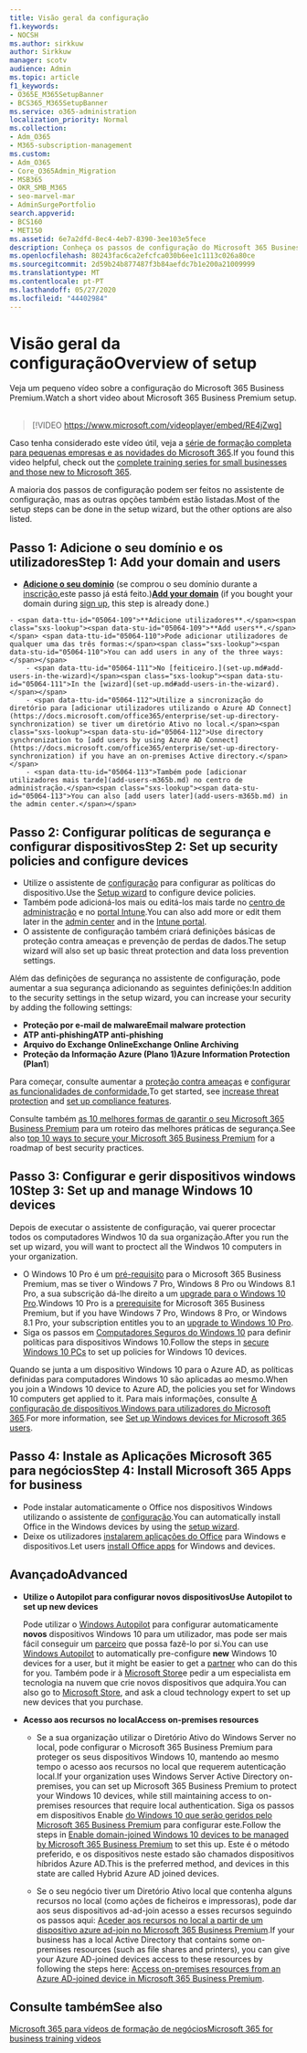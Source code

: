 ```yaml
---
title: Visão geral da configuração
f1.keywords:
- NOCSH
ms.author: sirkkuw
author: Sirkkuw
manager: scotv
audience: Admin
ms.topic: article
f1_keywords:
- O365E_M365SetupBanner
- BCS365_M365SetupBanner
ms.service: o365-administration
localization_priority: Normal
ms.collection:
- Adm_O365
- M365-subscription-management
ms.custom:
- Adm_O365
- Core_O365Admin_Migration
- MSB365
- OKR_SMB_M365
- seo-marvel-mar
- AdminSurgePortfolio
search.appverid:
- BCS160
- MET150
ms.assetid: 6e7a2dfd-8ec4-4eb7-8390-3ee103e5fece
description: Conheça os passos de configuração do Microsoft 365 Business Premium, desde a subscrição, à adição de um domínio e utilizadores, à criação de políticas de segurança, e muito mais.
ms.openlocfilehash: 80243fac6ca2efcfca030b6ee1c1113c026a80ce
ms.sourcegitcommit: 2d59b24b877487f3b84aefdc7b1e200a21009999
ms.translationtype: MT
ms.contentlocale: pt-PT
ms.lasthandoff: 05/27/2020
ms.locfileid: "44402984"
---
```

# <a name="overview-of-setup"></a><span data-ttu-id="05064-103">Visão geral da configuração</span><span class="sxs-lookup"><span data-stu-id="05064-103">Overview of setup</span></span>

<span data-ttu-id="05064-104">Veja um pequeno vídeo sobre a configuração do Microsoft 365 Business Premium.</span><span class="sxs-lookup"><span data-stu-id="05064-104">Watch a short video about Microsoft 365 Business Premium setup.</span></span><br><br>

> [!VIDEO https://www.microsoft.com/videoplayer/embed/RE4jZwg] 

<span data-ttu-id="05064-105">Caso tenha considerado este vídeo útil, veja a [série de formação completa para pequenas empresas e as novidades do Microsoft 365](https://support.office.com/article/6ab4bbcd-79cf-4000-a0bd-d42ce4d12816).</span><span class="sxs-lookup"><span data-stu-id="05064-105">If you found this video helpful, check out the [complete training series for small businesses and those new to Microsoft 365](https://support.office.com/article/6ab4bbcd-79cf-4000-a0bd-d42ce4d12816).</span></span>

<span data-ttu-id="05064-106">A maioria dos passos de configuração podem ser feitos no assistente de configuração, mas as outras opções também estão listadas.</span><span class="sxs-lookup"><span data-stu-id="05064-106">Most of the setup steps can be done in the setup wizard, but the other options are also listed.</span></span>

## <a name="step-1-add-your-domain-and-users"></a><span data-ttu-id="05064-107">Passo 1: Adicione o seu domínio e os utilizadores</span><span class="sxs-lookup"><span data-stu-id="05064-107">Step 1: Add your domain and users</span></span>

   - <span data-ttu-id="05064-108">**[Adicione o seu domínio](set-up.md#add-your-domain-to-personalize-sign-in)** (se comprou o seu domínio durante a [inscrição,](sign-up.md)este passo já está feito.)</span><span class="sxs-lookup"><span data-stu-id="05064-108">**[Add your domain](set-up.md#add-your-domain-to-personalize-sign-in)** (if you bought your domain during [sign up](sign-up.md), this step is already done.)</span></span>

    - <span data-ttu-id="05064-109">**Adicione utilizadores**.</span><span class="sxs-lookup"><span data-stu-id="05064-109">**Add users**.</span></span> <span data-ttu-id="05064-110">Pode adicionar utilizadores de qualquer uma das três formas:</span><span class="sxs-lookup"><span data-stu-id="05064-110">You can add users in any of the three ways:</span></span>
        - <span data-ttu-id="05064-111">No [feiticeiro.](set-up.md#add-users-in-the-wizard)</span><span class="sxs-lookup"><span data-stu-id="05064-111">In the [wizard](set-up.md#add-users-in-the-wizard).</span></span>
        - <span data-ttu-id="05064-112">Utilize a sincronização do diretório para [adicionar utilizadores utilizando o Azure AD Connect](https://docs.microsoft.com/office365/enterprise/set-up-directory-synchronization) se tiver um diretório Ativo no local.</span><span class="sxs-lookup"><span data-stu-id="05064-112">Use directory synchronization to [add users by using Azure AD Connect](https://docs.microsoft.com/office365/enterprise/set-up-directory-synchronization) if you have an on-premises Active directory.</span></span>
        - <span data-ttu-id="05064-113">Também pode [adicionar utilizadores mais tarde](add-users-m365b.md) no centro de administração.</span><span class="sxs-lookup"><span data-stu-id="05064-113">You can also [add users later](add-users-m365b.md) in the admin center.</span></span>
## <a name="step-2-set-up-security-policies-and-configure-devices"></a><span data-ttu-id="05064-114">Passo 2: Configurar políticas de segurança e configurar dispositivos</span><span class="sxs-lookup"><span data-stu-id="05064-114">Step 2: Set up security policies and configure devices</span></span> 

  - <span data-ttu-id="05064-115">Utilize o assistente de [configuração](set-up.md#protect-your-organization) para configurar as políticas do dispositivo.</span><span class="sxs-lookup"><span data-stu-id="05064-115">Use the [Setup wizard](set-up.md#protect-your-organization) to configure device policies.</span></span> 
  - <span data-ttu-id="05064-116">Também pode adicioná-los mais ou editá-los mais tarde no [centro de administração](view-policies-and-devices.md) e no [portal Intune](https://docs.microsoft.com/intune/tutorial-walkthrough-intune-portal).</span><span class="sxs-lookup"><span data-stu-id="05064-116">You can also add more or edit them later in the [admin center](view-policies-and-devices.md) and in the [Intune portal](https://docs.microsoft.com/intune/tutorial-walkthrough-intune-portal).</span></span>
  - <span data-ttu-id="05064-117">O assistente de configuração também criará definições básicas de proteção contra ameaças e prevenção de perdas de dados.</span><span class="sxs-lookup"><span data-stu-id="05064-117">The setup wizard will also set up basic threat protection and data loss prevention settings.</span></span>
  
  <span data-ttu-id="05064-118">Além das definições de segurança no assistente de configuração, pode aumentar a sua segurança adicionando as seguintes definições:</span><span class="sxs-lookup"><span data-stu-id="05064-118">In addition to the security settings in the setup wizard, you can increase your security by adding the following settings:</span></span>

- <span data-ttu-id="05064-119">**Proteção por e-mail de malware**</span><span class="sxs-lookup"><span data-stu-id="05064-119">**Email malware protection**</span></span>
- <span data-ttu-id="05064-120">**ATP anti-phishing**</span><span class="sxs-lookup"><span data-stu-id="05064-120">**ATP anti-phishing**</span></span>
- <span data-ttu-id="05064-121">**Arquivo do Exchange Online**</span><span class="sxs-lookup"><span data-stu-id="05064-121">**Exchange Online Archiving**</span></span>
- <span data-ttu-id="05064-122">**Proteção da Informação Azure (Plano 1)**</span><span class="sxs-lookup"><span data-stu-id="05064-122">**Azure Information Protection (Plan1**)</span></span>

<span data-ttu-id="05064-123">Para começar, consulte aumentar a [proteção contra ameaças](increase-threat-protection.md) e [configurar as funcionalidades de conformidade.](set-up-compliance.md)</span><span class="sxs-lookup"><span data-stu-id="05064-123">To get started, see [increase threat protection](increase-threat-protection.md) and [set up compliance features](set-up-compliance.md).</span></span>

<span data-ttu-id="05064-124">Consulte também [as 10 melhores formas de garantir o seu Microsoft 365 Business Premium](https://docs.microsoft.com/office365/admin/security-and-compliance/secure-your-business-data) para um roteiro das melhores práticas de segurança.</span><span class="sxs-lookup"><span data-stu-id="05064-124">See also [top 10 ways to secure your Microsoft 365 Business Premium](https://docs.microsoft.com/office365/admin/security-and-compliance/secure-your-business-data) for a roadmap of best security practices.</span></span>

## <a name="step-3-set-up-and-manage-windows-10-devices"></a><span data-ttu-id="05064-125">Passo 3: Configurar e gerir dispositivos windows 10</span><span class="sxs-lookup"><span data-stu-id="05064-125">Step 3: Set up and manage Windows 10 devices</span></span>

<span data-ttu-id="05064-126">Depois de executar o assistente de configuração, vai querer procectar todos os computadores Windwos 10 da sua organização.</span><span class="sxs-lookup"><span data-stu-id="05064-126">After you run the set up wizard, you will want to proctect all the Windwos 10 computers in your organization.</span></span>
  
- <span data-ttu-id="05064-127">O Windows 10 Pro é um [pré-requisito](pre-requisites-for-data-protection.md) para o Microsoft 365 Business Premium, mas se tiver o Windows 7 Pro, Windows 8 Pro ou Windows 8.1 Pro, a sua subscrição dá-lhe direito a um [upgrade para o Windows 10 Pro](https://docs.microsoft.com/microsoft-365/business/upgrade-to-windows-pro-creators-update).</span><span class="sxs-lookup"><span data-stu-id="05064-127">Windows 10 Pro is a [prerequisite](pre-requisites-for-data-protection.md) for Microsoft 365 Business Premium, but if you have Windows 7 Pro, Windows 8 Pro, or Windows 8.1 Pro, your subscription entitles you to an [upgrade to  Windows 10 Pro](https://docs.microsoft.com/microsoft-365/business/upgrade-to-windows-pro-creators-update).</span></span>
- <span data-ttu-id="05064-128">Siga os passos em [Computadores Seguros do Windows 10](secure-win-10-pcs.md) para definir políticas para dispositivos Windows 10.</span><span class="sxs-lookup"><span data-stu-id="05064-128">Follow the steps in [secure Windows 10 PCs](secure-win-10-pcs.md) to set up policies for Windows 10 devices.</span></span>

<span data-ttu-id="05064-129">Quando se junta a um dispositivo Windows 10 para o Azure AD, as políticas definidas para computadores Windows 10 são aplicadas ao mesmo.</span><span class="sxs-lookup"><span data-stu-id="05064-129">When you join a Windows 10 device to Azure AD, the policies you set for Windows 10 computers get applied to it.</span></span> <span data-ttu-id="05064-130">Para mais informações, consulte [A configuração de dispositivos Windows para utilizadores do Microsoft 365](set-up-windows-devices.md).</span><span class="sxs-lookup"><span data-stu-id="05064-130">For more information, see [Set up Windows devices for Microsoft 365 users](set-up-windows-devices.md).</span></span>

## <a name="step-4-install-microsoft-365-apps-for-business"></a><span data-ttu-id="05064-131">Passo 4: Instale as Aplicações Microsoft 365 para negócios</span><span class="sxs-lookup"><span data-stu-id="05064-131">Step 4: Install Microsoft 365 Apps for business</span></span>
- <span data-ttu-id="05064-132">Pode instalar automaticamente o Office nos dispositivos Windows utilizando o assistente de [configuração](set-up.md#deploy-office-365-client-apps).</span><span class="sxs-lookup"><span data-stu-id="05064-132">You can automatically install Office in the Windows devices by using the [setup wizard](set-up.md#deploy-office-365-client-apps).</span></span>
- <span data-ttu-id="05064-133">Deixe os utilizadores [instalarem aplicações do Office](https://docs.microsoft.com/office365/admin/setup/install-applications) para Windows e dispositivos.</span><span class="sxs-lookup"><span data-stu-id="05064-133">Let users [install Office apps](https://docs.microsoft.com/office365/admin/setup/install-applications) for Windows and devices.</span></span>
     
## <a name="advanced"></a><span data-ttu-id="05064-134">Avançado</span><span class="sxs-lookup"><span data-stu-id="05064-134">Advanced</span></span>
- <span data-ttu-id="05064-135">**Utilize o Autopilot para configurar novos dispositivos**</span><span class="sxs-lookup"><span data-stu-id="05064-135">**Use Autopilot to set up new devices**</span></span>
            
     <span data-ttu-id="05064-136">Pode utilizar o [Windows Autopilot](add-autopilot-devices-and-profile.md) para configurar automaticamente **novos** dispositivos Windows 10 para um utilizador, mas pode ser mais fácil conseguir um [parceiro](https://www.microsoft.com/solution-providers/search) que possa fazê-lo por si.</span><span class="sxs-lookup"><span data-stu-id="05064-136">You can use [Windows Autopilot](add-autopilot-devices-and-profile.md) to automatically pre-configure **new** Windows 10 devices for a user, but it might be easier to get a [partner](https://www.microsoft.com/solution-providers/search) who can do this for you.</span></span> <span data-ttu-id="05064-137">Também pode ir à [Microsoft Store](https://go.microsoft.com/fwlink/?linkid=874598)e pedir a um especialista em tecnologia na nuvem que crie novos dispositivos que adquira.</span><span class="sxs-lookup"><span data-stu-id="05064-137">You can also go to [Microsoft Store](https://go.microsoft.com/fwlink/?linkid=874598), and ask a cloud technology expert to set up new devices that you purchase.</span></span>

- <span data-ttu-id="05064-138">**Acesso aos recursos no local**</span><span class="sxs-lookup"><span data-stu-id="05064-138">**Access on-premises resources**</span></span>

     - <span data-ttu-id="05064-139">Se a sua organização utilizar o Diretório Ativo do Windows Server no local, pode configurar o Microsoft 365 Business Premium para proteger os seus dispositivos Windows 10, mantendo ao mesmo tempo o acesso aos recursos no local que requerem autenticação local.</span><span class="sxs-lookup"><span data-stu-id="05064-139">If your organization uses Windows Server Active Directory on-premises, you can set up Microsoft 365 Business Premium to protect your Windows 10 devices, while still maintaining access to on-premises resources that require local authentication.</span></span> <span data-ttu-id="05064-140">Siga os passos em dispositivos Enable [do Windows 10 que serão geridos pelo Microsoft 365 Business Premium](manage-windows-devices.md) para configurar este.</span><span class="sxs-lookup"><span data-stu-id="05064-140">Follow the steps in [Enable domain-joined Windows 10 devices to be managed by Microsoft 365 Business Premium](manage-windows-devices.md) to set this up.</span></span> <span data-ttu-id="05064-141">Este é o método preferido, e os dispositivos neste estado são chamados dispositivos híbridos Azure AD.</span><span class="sxs-lookup"><span data-stu-id="05064-141">This is the preferred method, and devices in this state are called Hybrid Azure AD joined devices.</span></span>

    - <span data-ttu-id="05064-142">Se o seu negócio tiver um Diretório Ativo local que contenha alguns recursos no local (como ações de ficheiros e impressoras), pode dar aos seus dispositivos ad-ad-join acesso a esses recursos seguindo os passos aqui: [Aceder aos recursos no local a partir de um dispositivo azure ad-join no Microsoft 365 Business Premium](access-resources.md).</span><span class="sxs-lookup"><span data-stu-id="05064-142">If your business has a local Active Directory that contains some on-premises resources (such as file shares and printers), you can give your Azure AD-joined devices access to these resources by following the steps here: [Access on-premises resources from an Azure AD-joined device in Microsoft 365 Business Premium](access-resources.md).</span></span>

## <a name="see-also"></a><span data-ttu-id="05064-143">Consulte também</span><span class="sxs-lookup"><span data-stu-id="05064-143">See also</span></span>

[<span data-ttu-id="05064-144">Microsoft 365 para vídeos de formação de negócios</span><span class="sxs-lookup"><span data-stu-id="05064-144">Microsoft 365 for business training videos</span></span>](https://support.office.com/article/6ab4bbcd-79cf-4000-a0bd-d42ce4d12816)
